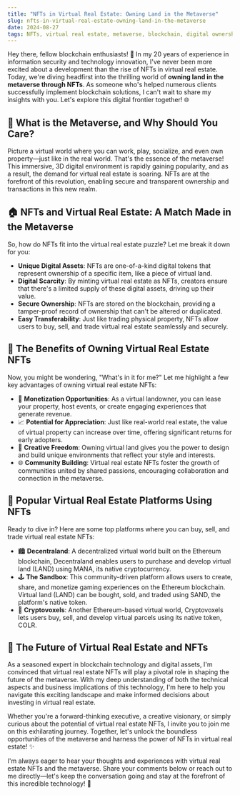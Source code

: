 ```yaml
---
title: "NFTs in Virtual Real Estate: Owning Land in the Metaverse"
slug: nfts-in-virtual-real-estate-owning-land-in-the-metaverse
date: 2024-08-27
tags: NFTs, virtual real estate, metaverse, blockchain, digital ownership
---
```


Hey there, fellow blockchain enthusiasts! 🚀 In my 20 years of experience in information security and technology innovation, I've never been more excited about a development than the rise of NFTs in virtual real estate. Today, we're diving headfirst into the thrilling world of **owning land in the metaverse through NFTs**. As someone who's helped numerous clients successfully implement blockchain solutions, I can't wait to share my insights with you. Let's explore this digital frontier together! 🌐

## 🤔 What is the Metaverse, and Why Should You Care?

Picture a virtual world where you can work, play, socialize, and even own property—just like in the real world. That's the essence of the metaverse! This immersive, 3D digital environment is rapidly gaining popularity, and as a result, the demand for virtual real estate is soaring. NFTs are at the forefront of this revolution, enabling secure and transparent ownership and transactions in this new realm.

## 🏠 NFTs and Virtual Real Estate: A Match Made in the Metaverse

So, how do NFTs fit into the virtual real estate puzzle? Let me break it down for you:

- **Unique Digital Assets**: NFTs are one-of-a-kind digital tokens that represent ownership of a specific item, like a piece of virtual land.
- **Digital Scarcity**: By minting virtual real estate as NFTs, creators ensure that there's a limited supply of these digital assets, driving up their value.
- **Secure Ownership**: NFTs are stored on the blockchain, providing a tamper-proof record of ownership that can't be altered or duplicated.
- **Easy Transferability**: Just like trading physical property, NFTs allow users to buy, sell, and trade virtual real estate seamlessly and securely.

## 🚀 The Benefits of Owning Virtual Real Estate NFTs

Now, you might be wondering, "What's in it for me?" Let me highlight a few key advantages of owning virtual real estate NFTs:

- 💼 **Monetization Opportunities**: As a virtual landowner, you can lease your property, host events, or create engaging experiences that generate revenue.
- 📈 **Potential for Appreciation**: Just like real-world real estate, the value of virtual property can increase over time, offering significant returns for early adopters.
- 🌟 **Creative Freedom**: Owning virtual land gives you the power to design and build unique environments that reflect your style and interests.
- 🌐 **Community Building**: Virtual real estate NFTs foster the growth of communities united by shared passions, encouraging collaboration and connection in the metaverse.

## 🌉 Popular Virtual Real Estate Platforms Using NFTs

Ready to dive in? Here are some top platforms where you can buy, sell, and trade virtual real estate NFTs:

- 🏙️ **Decentraland**: A decentralized virtual world built on the Ethereum blockchain, Decentraland enables users to purchase and develop virtual land (LAND) using MANA, its native cryptocurrency.
- 🕹️ **The Sandbox**: This community-driven platform allows users to create, share, and monetize gaming experiences on the Ethereum blockchain. Virtual land (LAND) can be bought, sold, and traded using SAND, the platform's native token.
- 🌌 **Cryptovoxels**: Another Ethereum-based virtual world, Cryptovoxels lets users buy, sell, and develop virtual parcels using its native token, COLR.

## 🔮 The Future of Virtual Real Estate and NFTs

As a seasoned expert in blockchain technology and digital assets, I'm convinced that virtual real estate NFTs will play a pivotal role in shaping the future of the metaverse. With my deep understanding of both the technical aspects and business implications of this technology, I'm here to help you navigate this exciting landscape and make informed decisions about investing in virtual real estate.

Whether you're a forward-thinking executive, a creative visionary, or simply curious about the potential of virtual real estate NFTs, I invite you to join me on this exhilarating journey. Together, let's unlock the boundless opportunities of the metaverse and harness the power of NFTs in virtual real estate! ✨

I'm always eager to hear your thoughts and experiences with virtual real estate NFTs and the metaverse. Share your comments below or reach out to me directly—let's keep the conversation going and stay at the forefront of this incredible technology! 🙌
